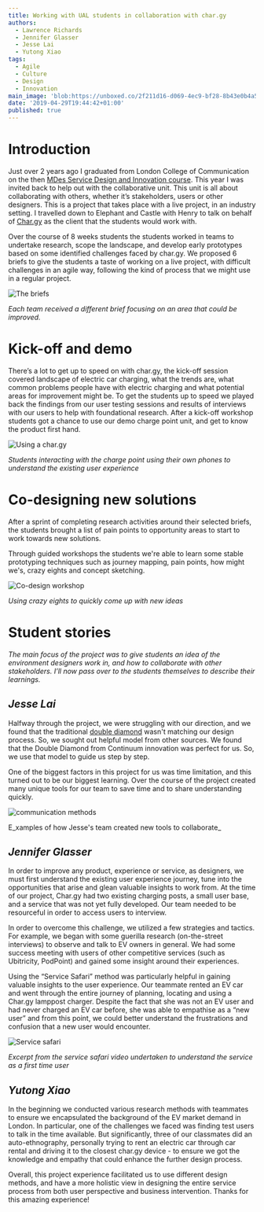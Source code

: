```yaml
---
title: Working with UAL students in collaboration with char.gy
authors:
  - Lawrence Richards
  - Jennifer Glasser
  - Jesse Lai
  - Yutong Xiao
tags:
  - Agile
  - Culture
  - Design
  - Innovation
main_image: 'blob:https://unboxed.co/2f211d16-d069-4ec9-bf28-8b43e0b4a5cb'
date: '2019-04-29T19:44:42+01:00'
published: true
---
```

# Introduction

Just over 2 years ago I graduated from London College of Communication on the then [MDes Service Design and Innovation course](https://masedi.myblog.arts.ac.uk/). This year I was invited back to help out with the collaborative unit. This unit is all about collaborating with others, whether it’s stakeholders, users or other designers. This is a project that takes place with a live project, in an industry setting. I travelled down to Elephant and Castle with Henry to talk on behalf of [Char.gy](https://char.gy) as the client that the students would work with.

Over the course of 8 weeks students the students worked in teams to undertake research, scope the landscape, and develop early prototypes based on some identified challenges faced by char.gy. We proposed 6 briefs to give the students a taste of working on a live project, with difficult challenges in an agile way, following the kind of process that we might use in a regular project.

![The briefs](/assets/images/uploads/lcc-chargy-briefs-2x.jpg)

_Each team received a different brief focusing on an area that could be improved._

# Kick-off and demo

There’s a lot to get up to speed on with char.gy, the kick-off session covered landscape of electric car charging, what the trends are, what common problems people have with electric charging and what potential areas for improvement might be. To get the students up to speed we played back the findings from our user testing sessions and results of interviews with our users to help with foundational research. After a kick-off workshop students got a chance to use our demo charge point unit, and get to know the product first hand.

![Using a char.gy](/assets/images/uploads/lcc-chargy-demo-2x.jpg)

_Students interacting with the charge point using their own phones to understand the existing user experience_

# Co-designing new solutions

After a sprint of completing research activities around their selected briefs, the students brought a list of pain points to opportunity areas to start to work towards new solutions. 

Through guided workshops the students we're able to learn some stable prototyping techniques such as journey mapping, pain points, how might we's, crazy eights and concept sketching.

![Co-design workshop](/assets/images/uploads/lcc-chargy-sketching-2x.jpg)

_Using crazy eights to quickly come up with new ideas_

# Student stories

_The main focus of the project was to give students an idea of the environment designers work in, and how to collaborate with other stakeholders. I’ll now pass over to the students themselves to describe their learnings._



## _Jesse Lai_

Halfway through the project, we were struggling with our direction, and we found that the traditional [double diamond](https://www.designcouncil.org.uk/news-opinion/design-process-what-double-diamond) wasn't matching our design process. So, we sought out helpful model from other sources. We found that the Double Diamond from Continuum innovation was perfect for us. So, we use that model to guide us step by step.

One of the biggest factors in this project for us was time limitation, and this turned out to be our biggest learning. Over the course of the project created many unique tools for our team to save time and to share understanding quickly.

![communication methods](/assets/images/uploads/unnamed.jpg)

E_xamples of how Jesse's team created new tools to collaborate_



## _Jennifer Glasser_

In order to improve any product, experience or service, as designers, we must first understand the existing user experience journey, tune into the opportunities that arise and glean valuable insights to work from. At the time of our project, Char.gy had two existing charging posts, a small user base, and a service that was not yet fully developed. Our team needed to be resourceful in order to access users to interview. 

In order to overcome this challenge, we utilized a few strategies and tactics. For example, we began with some guerilla research (on-the-street interviews) to observe and talk to EV owners in general. We had some success meeting with users of other competitive services (such as Ubitricity, PodPoint) and gained some insight around their experiences.

Using the “Service Safari” method was particularly helpful in gaining valuable insights to the user experience. Our teammate rented an EV car and went through the entire journey of planning, locating and using a Char.gy lamppost charger. Despite the fact that she was not an EV user and had never charged an EV car before, she was able to empathise as a “new user” and from this point, we could better understand the frustrations and confusion that a new user would encounter.

![Service safari](/assets/images/uploads/service-safari.png)

_Excerpt from the service safari video undertaken to understand the service as a first time user_

## _Yutong Xiao_

In the beginning we conducted various research methods with teammates to ensure we encapsulated the background of the EV market demand in London. In particular, one of the challenges we faced was finding test users to talk in the time available. But significantly, three of our classmates did an auto-ethnography, personally trying to rent an electric car through car rental and driving it to the closest char.gy device - to ensure we got the knowledge and empathy that could enhance the further design process. 

Overall, this project experience facilitated us to use different design methods, and have a more holistic view in designing the entire service process from both user perspective and business intervention. Thanks for this amazing experience!
